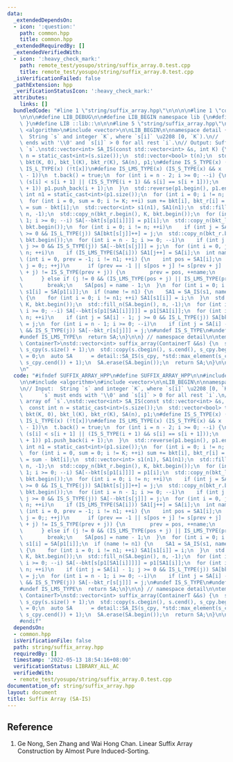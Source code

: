 ```yaml
---
data:
  _extendedDependsOn:
  - icon: ':question:'
    path: common.hpp
    title: common.hpp
  _extendedRequiredBy: []
  _extendedVerifiedWith:
  - icon: ':heavy_check_mark:'
    path: remote_test/yosupo/string/suffix_array.0.test.cpp
    title: remote_test/yosupo/string/suffix_array.0.test.cpp
  _isVerificationFailed: false
  _pathExtension: hpp
  _verificationStatusIcon: ':heavy_check_mark:'
  attributes:
    links: []
  bundledCode: "#line 1 \"string/suffix_array.hpp\"\n\n\n\n#line 1 \"common.hpp\"\n\
    \n\n\n#define LIB_DEBUG\n\n#define LIB_BEGIN namespace lib {\n#define LIB_END\
    \ }\n#define LIB ::lib::\n\n\n#line 5 \"string/suffix_array.hpp\"\n\n#include\
    \ <algorithm>\n#include <vector>\n\nLIB_BEGIN\n\nnamespace detail {\n\n// Input:\
    \  String `s` and integer `K`, where `s[i]` \u2208 [0, `K`).\n//         `s` must\
    \ ends with '\\0' and `s[i]` > 0 for all rest `i`.\n// Output: Suffix array of\
    \ `s`.\nstd::vector<int> SA_IS(const std::vector<int> &s, int K) {\n  const int\
    \ n = static_cast<int>(s.size());\n  std::vector<bool> t(n);\n  std::vector<int>\
    \ bkt(K, 0), bkt_l(K), bkt_r(K), SA(n), p1;\n#define IS_S_TYPE(x) (t[x])\n#define\
    \ IS_L_TYPE(x) (!t[x])\n#define IS_LMS_TYPE(x) (IS_S_TYPE(x) && x != 0 && IS_L_TYPE(x\
    \ - 1))\n  t.back() = true;\n  for (int i = n - 2; i >= 0; --i) {\n    t[i] =\
    \ (s[i] < s[i + 1] || (IS_S_TYPE(i + 1) && s[i] == s[i + 1]));\n    if (IS_LMS_TYPE(i\
    \ + 1)) p1.push_back(i + 1);\n  }\n  std::reverse(p1.begin(), p1.end());\n  const\
    \ int n1 = static_cast<int>(p1.size());\n  for (int i = 0; i != n; ++i) ++bkt[s[i]];\n\
    \  for (int i = 0, sum = 0; i != K; ++i) sum += bkt[i], bkt_r[i] = sum, bkt_l[i]\
    \ = sum - bkt[i];\n  std::vector<int> s1(n1), SA1(n1);\n  std::fill_n(SA.begin(),\
    \ n, -1);\n  std::copy_n(bkt_r.begin(), K, bkt.begin());\n  for (int i = n1 -\
    \ 1; i >= 0; --i) SA[--bkt[s[p1[i]]]] = p1[i];\n  std::copy_n(bkt_l.begin(), K,\
    \ bkt.begin());\n  for (int i = 0; i != n; ++i)\n    if (int j = SA[i] - 1; j\
    \ >= 0 && IS_L_TYPE(j)) SA[bkt[s[j]]++] = j;\n  std::copy_n(bkt_r.begin(), K,\
    \ bkt.begin());\n  for (int i = n - 1; i >= 0; --i)\n    if (int j = SA[i] - 1;\
    \ j >= 0 && IS_S_TYPE(j)) SA[--bkt[s[j]]] = j;\n  for (int i = 0, j = 0; i !=\
    \ n; ++i)\n    if (IS_LMS_TYPE(SA[i])) SA1[j++] = SA[i];\n  int name = 0;\n  for\
    \ (int i = 0, prev = -1; i != n1; ++i) {\n    int pos = SA1[i];\n    for (int\
    \ j = 0;; ++j)\n      if (prev == -1 || s[pos + j] != s[prev + j] || IS_S_TYPE(pos\
    \ + j) != IS_S_TYPE(prev + j)) {\n        prev = pos, ++name;\n        break;\n\
    \      } else if (j != 0 && (IS_LMS_TYPE(pos + j) || IS_LMS_TYPE(prev + j)))\n\
    \        break;\n    SA[pos] = name - 1;\n  }\n  for (int i = 0; i != n1; ++i)\
    \ s1[i] = SA[p1[i]];\n  if (name != n1) {\n    SA1 = SA_IS(s1, name);\n  } else\
    \ {\n    for (int i = 0; i != n1; ++i) SA1[s1[i]] = i;\n  }\n  std::copy_n(bkt_r.begin(),\
    \ K, bkt.begin());\n  std::fill_n(SA.begin(), n, -1);\n  for (int i = n1 - 1;\
    \ i >= 0; --i) SA[--bkt[s[p1[SA1[i]]]]] = p1[SA1[i]];\n  for (int i = 0; i !=\
    \ n; ++i)\n    if (int j = SA[i] - 1; j >= 0 && IS_L_TYPE(j)) SA[bkt_l[s[j]]++]\
    \ = j;\n  for (int i = n - 1; i >= 0; --i)\n    if (int j = SA[i] - 1; j >= 0\
    \ && IS_S_TYPE(j)) SA[--bkt_r[s[j]]] = j;\n#undef IS_S_TYPE\n#undef IS_L_TYPE\n\
    #undef IS_LMS_TYPE\n  return SA;\n}\n\n} // namespace detail\n\ntemplate <typename\
    \ ContainerT>\nstd::vector<int> suffix_array(ContainerT &&s) {\n  std::vector<int>\
    \ s_cpy(s.size() + 1);\n  std::copy(s.cbegin(), s.cend(), s_cpy.begin());\n  s_cpy.back()\
    \ = 0;\n  auto SA      = detail::SA_IS(s_cpy, *std::max_element(s_cpy.cbegin(),\
    \ s_cpy.cend()) + 1);\n  SA.erase(SA.begin());\n  return SA;\n}\n\nLIB_END\n\n\
    \n"
  code: "#ifndef SUFFIX_ARRAY_HPP\n#define SUFFIX_ARRAY_HPP\n\n#include \"../common.hpp\"\
    \n\n#include <algorithm>\n#include <vector>\n\nLIB_BEGIN\n\nnamespace detail {\n\
    \n// Input:  String `s` and integer `K`, where `s[i]` \u2208 [0, `K`).\n//   \
    \      `s` must ends with '\\0' and `s[i]` > 0 for all rest `i`.\n// Output: Suffix\
    \ array of `s`.\nstd::vector<int> SA_IS(const std::vector<int> &s, int K) {\n\
    \  const int n = static_cast<int>(s.size());\n  std::vector<bool> t(n);\n  std::vector<int>\
    \ bkt(K, 0), bkt_l(K), bkt_r(K), SA(n), p1;\n#define IS_S_TYPE(x) (t[x])\n#define\
    \ IS_L_TYPE(x) (!t[x])\n#define IS_LMS_TYPE(x) (IS_S_TYPE(x) && x != 0 && IS_L_TYPE(x\
    \ - 1))\n  t.back() = true;\n  for (int i = n - 2; i >= 0; --i) {\n    t[i] =\
    \ (s[i] < s[i + 1] || (IS_S_TYPE(i + 1) && s[i] == s[i + 1]));\n    if (IS_LMS_TYPE(i\
    \ + 1)) p1.push_back(i + 1);\n  }\n  std::reverse(p1.begin(), p1.end());\n  const\
    \ int n1 = static_cast<int>(p1.size());\n  for (int i = 0; i != n; ++i) ++bkt[s[i]];\n\
    \  for (int i = 0, sum = 0; i != K; ++i) sum += bkt[i], bkt_r[i] = sum, bkt_l[i]\
    \ = sum - bkt[i];\n  std::vector<int> s1(n1), SA1(n1);\n  std::fill_n(SA.begin(),\
    \ n, -1);\n  std::copy_n(bkt_r.begin(), K, bkt.begin());\n  for (int i = n1 -\
    \ 1; i >= 0; --i) SA[--bkt[s[p1[i]]]] = p1[i];\n  std::copy_n(bkt_l.begin(), K,\
    \ bkt.begin());\n  for (int i = 0; i != n; ++i)\n    if (int j = SA[i] - 1; j\
    \ >= 0 && IS_L_TYPE(j)) SA[bkt[s[j]]++] = j;\n  std::copy_n(bkt_r.begin(), K,\
    \ bkt.begin());\n  for (int i = n - 1; i >= 0; --i)\n    if (int j = SA[i] - 1;\
    \ j >= 0 && IS_S_TYPE(j)) SA[--bkt[s[j]]] = j;\n  for (int i = 0, j = 0; i !=\
    \ n; ++i)\n    if (IS_LMS_TYPE(SA[i])) SA1[j++] = SA[i];\n  int name = 0;\n  for\
    \ (int i = 0, prev = -1; i != n1; ++i) {\n    int pos = SA1[i];\n    for (int\
    \ j = 0;; ++j)\n      if (prev == -1 || s[pos + j] != s[prev + j] || IS_S_TYPE(pos\
    \ + j) != IS_S_TYPE(prev + j)) {\n        prev = pos, ++name;\n        break;\n\
    \      } else if (j != 0 && (IS_LMS_TYPE(pos + j) || IS_LMS_TYPE(prev + j)))\n\
    \        break;\n    SA[pos] = name - 1;\n  }\n  for (int i = 0; i != n1; ++i)\
    \ s1[i] = SA[p1[i]];\n  if (name != n1) {\n    SA1 = SA_IS(s1, name);\n  } else\
    \ {\n    for (int i = 0; i != n1; ++i) SA1[s1[i]] = i;\n  }\n  std::copy_n(bkt_r.begin(),\
    \ K, bkt.begin());\n  std::fill_n(SA.begin(), n, -1);\n  for (int i = n1 - 1;\
    \ i >= 0; --i) SA[--bkt[s[p1[SA1[i]]]]] = p1[SA1[i]];\n  for (int i = 0; i !=\
    \ n; ++i)\n    if (int j = SA[i] - 1; j >= 0 && IS_L_TYPE(j)) SA[bkt_l[s[j]]++]\
    \ = j;\n  for (int i = n - 1; i >= 0; --i)\n    if (int j = SA[i] - 1; j >= 0\
    \ && IS_S_TYPE(j)) SA[--bkt_r[s[j]]] = j;\n#undef IS_S_TYPE\n#undef IS_L_TYPE\n\
    #undef IS_LMS_TYPE\n  return SA;\n}\n\n} // namespace detail\n\ntemplate <typename\
    \ ContainerT>\nstd::vector<int> suffix_array(ContainerT &&s) {\n  std::vector<int>\
    \ s_cpy(s.size() + 1);\n  std::copy(s.cbegin(), s.cend(), s_cpy.begin());\n  s_cpy.back()\
    \ = 0;\n  auto SA      = detail::SA_IS(s_cpy, *std::max_element(s_cpy.cbegin(),\
    \ s_cpy.cend()) + 1);\n  SA.erase(SA.begin());\n  return SA;\n}\n\nLIB_END\n\n\
    #endif"
  dependsOn:
  - common.hpp
  isVerificationFile: false
  path: string/suffix_array.hpp
  requiredBy: []
  timestamp: '2022-05-13 18:54:16+08:00'
  verificationStatus: LIBRARY_ALL_AC
  verifiedWith:
  - remote_test/yosupo/string/suffix_array.0.test.cpp
documentation_of: string/suffix_array.hpp
layout: document
title: Suffix Array (SA-IS)
---
```


## Reference

1. Ge Nong, Sen Zhang and Wai Hong Chan. Linear Suffix Array Construction by Almost Pure Induced-Sorting.